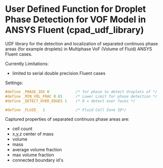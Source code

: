 # User Defined Function for Droplet Phase Detection for VOF Model in ANSYS Fluent (cpad_udf_library)
UDF library for the detection and localization of separated continuos phase areas (for example droplets) in Multiphase VoF (Volume of Fluid) ANSYS Fluent cases.

Currently Limitations:
  - limited to serial double precision Fluent cases

Settings:
``` cpp
#define _PHASE_IDX 0            /* for phase to detect droplets of */
#define _MIN_VOL_FRAC 0.01      /* Lower Limit for phase detection */
#define _DETECT_OVER_EDGES 1    /* 0 = detect over faces */

#define _FLUID_  1              /* Fluid Cell Zone ID*/
```


Captured properties of separated continuos phase areas are:
  - cell count
  - x,y,z center of mass
  - volume
  - mass
  - average volume fraction
  - max volume fraction
  - connected boundary id's